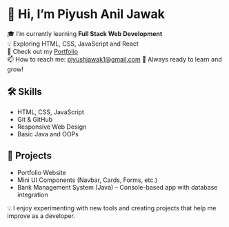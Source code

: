 # 👋 Hi, I’m Piyush Anil Jawak

🎓 I’m currently learning **Full Stack Web Development**  
💡 Exploring HTML, CSS, JavaScript and React  
📁 Check out my [Portfolio](https://github.com/piyushjawak1/Piyush-Jawak-Porfolio)  
📫 How to reach me: piyushjawak1@gmail.com 
🌱 Always ready to learn and grow!

## 🛠️ Skills
- HTML, CSS, JavaScript
- Git & GitHub
- Responsive Web Design
- Basic Java and OOPs

## 🚀 Projects
- Portfolio Website
- Mini UI Components (Navbar, Cards, Forms, etc.)
- Bank Management System (Java) – Console-based app with database integration

💡 I enjoy experimenting with new tools and creating projects that help me improve as a developer.

